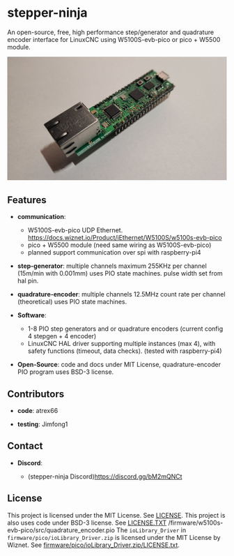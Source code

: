 # stepper-ninja

An open-source, free, high performance step/generator and quadrature encoder interface for LinuxCNC using W5100S-evb-pico or pico + W5500 module.

![w5100s-evb-pico](docs/images/20250516_004009.jpg)

## Features

- **communication**:

  - W5100S-evb-pico UDP Ethernet. <https://docs.wiznet.io/Product/iEthernet/W5100S/w5100s-evb-pico>
  - pico + W5500 module (need same wiring as W5100S-evb-pico)
  - planned support communication over spi with raspberry-pi4

- **step-generator**: multiple channels maximum 255KHz per channel (15m/min with 0.001mm) uses PIO state machines. pulse width set from hal pin.

- **quadrature-encoder**: multiple channels 12.5MHz count rate per channel (theoretical) uses PIO state machines.

- **Software**:
  - 1-8 PIO step generators and or quadrature encoders (current config 4 stepgen + 4 encoder)
  - LinuxCNC HAL driver supporting multiple instances (max 4), with safety functions (timeout, data checks). (tested with raspberry-pi4)

- **Open-Source**: code and docs under MIT License, quadrature-encoder PIO program uses BSD-3 license.

## Contributors

- **code**: atrex66

- **testing**: Jimfong1

## Contact

- **Discord**:

  - (stepper-ninja Discord)<https://discord.gg/bM2mQNCt>

## License

This project is licensed under the MIT License. See [LICENSE](LICENSE).
This project is also uses code under BSD-3 license. See [LICENSE.TXT](LICENSE.TXT) /firmware/w5100s-evb-pico/src/quadrature_encoder.pio
The `ioLibrary_Driver` in `firmware/pico/ioLibrary_Driver.zip` is licensed under the MIT License by Wiznet. See [firmware/pico/ioLibrary_Driver.zip/LICENSE.txt](firmware/pico/ioLibrary_Driver.zip/LICENSE.txt).
